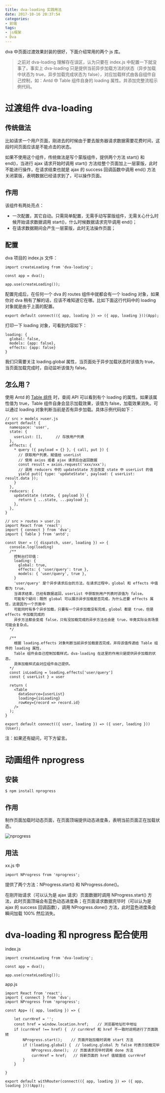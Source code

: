 ```yaml
---
title: dva-loading 实践用法
date: 2017-10-16 20:37:54
categories:
- 前端
tags:
- js框架
- Dva
---
```


dva 中页面过渡效果封装的很好，下面介绍常用的两个 js 库。

> 之前对 dva-loading 理解存在误区，认为只要在 index.js 中配置一下就没事了，事实上 dva-loading 只是提供当前异步加载方法的状态（异步加载中状态为 true，异步加载完成状态为 false），对应加载样式由各自组件自己控制，如：Antd 中 Table 组件自身的 loading 属性。并添加完整流程示例代码。

# 过渡组件 dva-loading

## 传统做法

比如请求一个用户页面，刚进去的时候由于要去服务器请求数据需要花费时间，这段时间页面应该是不能点击的状态。

如果不使用这个组件，传统做法是写个蒙版组件，提供两个方法 start() 和 end()，当进行 ajax 请求开始时调用 start() 方法给整个页面加上一层蒙版，此时不能进行操作，在请求结束也就是 ajax 的 success 回调函数中调用 end() 方法关闭蒙版，表明数据已经请求到了，可以操作页面。

## 作用

该组件有两处亮点：

- 一次配置，其它自动。只需简单配置，无需手动写蒙版组件，无需关心什么时候开始请求数据调用 start()，什么时候数据请求完毕调用 end()；
- 在请求数据期间会产生一层蒙版，此时无法操作页面；

## 配置

dva 项目的 index.js 文件：

```
import createLoading from 'dva-loading';

const app = dva();

app.use(createLoading());
```

配置完成后，在任何一个 dva 的 routes 组件中就都会有一个 loading 对象，如果你对 dva 稍有了解的话，应该不难知道它在哪。比如下面这行代码中的 loading 对象就是由于上面的配置。

```
export default connect(({ app, loading }) => ({ app, loading }))(App);
```

打印一下 loading 对象，可看到内容如下：

```
loading: {
  global: false,
  models: {app: false},
  effects: {app: false}
}
```

我们只需要关注 loading.global 属性，当页面处于异步加载状态时该值为 true，当页面加载完成时，自动监听该值为 false。

## 怎么用？

使用 Antd 的 [Table 组件](https://ant.design/components/table-cn/) 时，查阅 API 可以看到有个 loading 的属性。如果该属性值为 true，Table 组件自身会显示加载效果，该值为 false，加载效果消失。可以通过 loading 对象判断当前是否有异步加载。具体示例代码如下：

```
// src > models >user.js
export default {
  namespace: 'user',
  state: {
    userList: [],      // 存放用户列表
  },
  effects: {
    * query ({ payload = {} }, { call, put }) {
      // 获取用户列表，赋值给 userList
      // 使用 axios 或者 ajax 请求后台返回数据
      const result = axios.request('xxx/xxx');
      // 调用 reducers 中的 updateState 方法改变 state 中 userList 的值
      yield put({ type: 'updateState', payload: { userList: result.data });
    }
  },
  reducers: {
    updateState (state, { payload }) {
      return { ...state, ...payload };
    },
  },
}
```

``` 
// src > routes > user.js
import React from 'react';
import { connect } from 'dva';
import { Table } from 'antd';

const User = ({ dispatch, user, loading }) => {
  console.log(loading)  
  /**
    控制台打印值：
    loading: {
      global: true,
      effects: { 'user/query': true },
      models: { 'user/query', true },
    }
    'user/query' 是个异步请求后台的方法，在请求过程中，global 和 effects 中值都为 true，
    当请求结束，已经有数据返回，userList 中获取到用户列表时该值为 false。
    可能有个疑问：既然 global 可以展示异步加载是否完成，为什么还要 effects 属性，这是因为一个页面中
    可能同时有多个异步加载，只要有一个异步加载没有完成，global 都是 true，但是 effects 中加载完成的
    异步方法都会变成 false，只有没加载完成的异步方法也会是 true，毕竟实际业务场景可能会复杂点。
  */
  
  /** 
    根据 loading.effects 对象判断当前异步加载是否完成，并将该值传递给 Table 组件的 loading 属性，
    Table 组件会自己控制加载样式。dva-loading 在这里的作用只是提供异步加载的状态，
    具体加载样式由对应组件自己提供。
  */
  const isLoading = loading.effects['user/query']
  const { userList } = user

  return (
    <Table
      dataSource={userList}
      loading={isLoading}
      rowKey={record => record.id}
    />
  );
}

export default connect(({ user, loading }) => ({ user, loading }))(User);
```

注：如果还有疑问，可下方留言。

# 动画组件 nprogress

## 安装

```
$ npm install nprogress 
```

## 作用

制作页面加载时动态页面，在页面顶端提供动态进度条，表明当前页面正在加载状态。

![nprogress](http://upload-images.jianshu.io/upload_images/6693922-948c3efcfeeaf4fd.gif?imageMogr2/auto-orient/strip "nprogress")

## 用法

xx.js 中

```
import NProgress from 'nprogress';
```

提供了两个方法：NProgress.start() 和 NProgress.done()。

在刚开始请求（可以认为是 ajax 请求）页面数据时调用 NProgress.start() 方法，此时页面顶端会有蓝色动态进度条；在页面请求数据完毕时（可以认为是 ajax 的 success 回调函数），调用 NProgress.done() 方法，此时蓝色进度条会瞬间加载 100% 然后消失。

# dva-loading 和 nprogress 配合使用

index.js

```
import createLoading from 'dva-loading';

const app = dva();

app.use(createLoading());
```

app.js 

```
import React from 'react';
import { connect } from 'dva';
import NProgress from 'nprogress';

const App= ({ app, loading }) => {

    let currHref = '';
    const href = window.location.href;    // 浏览器地址栏中地址
    if (currHref !== href) {  // currHref 和 href 不一致时说明进行了页面跳转
        NProgress.start();    // 页面开始加载时调用 start 方法
        if (!loading.global) {  // loading.global 为 false 时表示加载完毕
            NProgress.done();  // 页面请求完毕时调用 done 方法
            currHref = href;   // 将新页面的 href 值赋值给 currHref
        }
    }
        
}

export default withRouter(connect(({ app, loading }) => ({ app, loading }))(App));
```